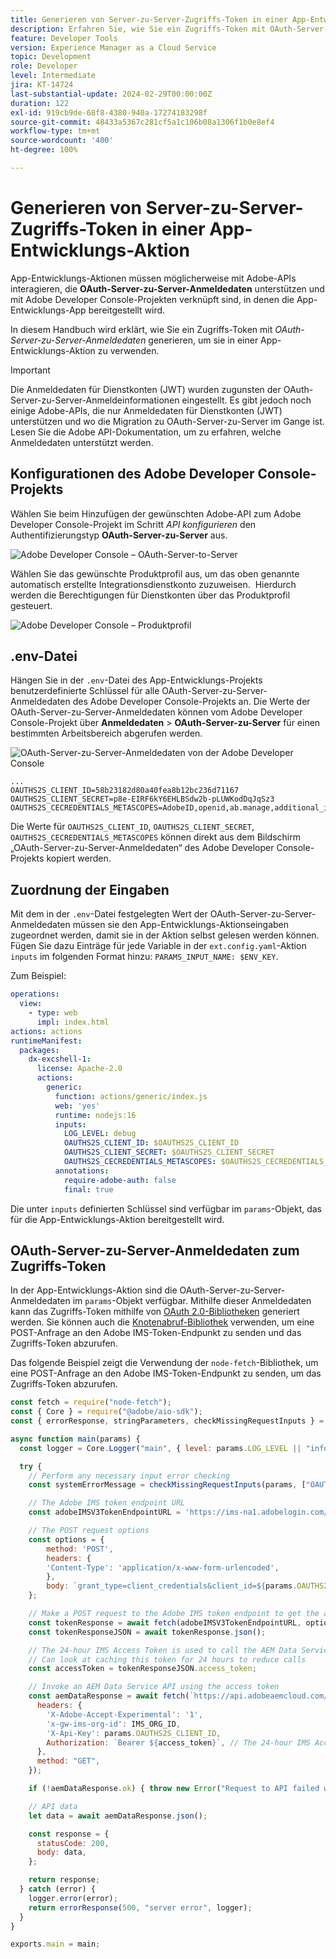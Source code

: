 ```yaml
---
title: Generieren von Server-zu-Server-Zugriffs-Token in einer App-Entwicklungs-Aktion
description: Erfahren Sie, wie Sie ein Zugriffs-Token mit OAuth-Server-zu-Server-Anmeldedaten generieren, um sie in einer App-Entwicklungs-Aktion zu verwenden.
feature: Developer Tools
version: Experience Manager as a Cloud Service
topic: Development
role: Developer
level: Intermediate
jira: KT-14724
last-substantial-update: 2024-02-29T00:00:00Z
duration: 122
exl-id: 919cb9de-68f8-4380-940a-17274183298f
source-git-commit: 48433a5367c281cf5a1c106b08a1306f1b0e8ef4
workflow-type: tm+mt
source-wordcount: '400'
ht-degree: 100%

---
```


# Generieren von Server-zu-Server-Zugriffs-Token in einer App-Entwicklungs-Aktion

App-Entwicklungs-Aktionen müssen möglicherweise mit Adobe-APIs interagieren, die **OAuth-Server-zu-Server-Anmeldedaten** unterstützen und mit Adobe Developer Console-Projekten verknüpft sind, in denen die App-Entwicklungs-App bereitgestellt wird.

In diesem Handbuch wird erklärt, wie Sie ein Zugriffs-Token mit _OAuth-Server-zu-Server-Anmeldedaten_ generieren, um sie in einer App-Entwicklungs-Aktion zu verwenden.

>[!IMPORTANT]
>
> Die Anmeldedaten für Dienstkonten (JWT) wurden zugunsten der OAuth-Server-zu-Server-Anmeldeinformationen eingestellt. Es gibt jedoch noch einige Adobe-APIs, die nur Anmeldedaten für Dienstkonten (JWT) unterstützen und wo die Migration zu OAuth-Server-zu-Server im Gange ist. Lesen Sie die Adobe API-Dokumentation, um zu erfahren, welche Anmeldedaten unterstützt werden.

## Konfigurationen des Adobe Developer Console-Projekts

Wählen Sie beim Hinzufügen der gewünschten Adobe-API zum Adobe Developer Console-Projekt im Schritt _API konfigurieren_ den Authentifizierungstyp **OAuth-Server-zu-Server** aus.

![Adobe Developer Console – OAuth-Server-to-Server](./assets/s2s-auth/oauth-server-to-server.png)

Wählen Sie das gewünschte Produktprofil aus, um das oben genannte automatisch erstellte Integrationsdienstkonto zuzuweisen.  Hierdurch werden die Berechtigungen für Dienstkonten über das Produktprofil gesteuert.

![Adobe Developer Console – Produktprofil](./assets/s2s-auth/select-product-profile.png)

## .env-Datei

Hängen Sie in der `.env`-Datei des App-Entwicklungs-Projekts benutzerdefinierte Schlüssel für alle OAuth-Server-zu-Server-Anmeldedaten des Adobe Developer Console-Projekts an. Die Werte der OAuth-Server-zu-Server-Anmeldedaten können vom Adobe Developer Console-Projekt über __Anmeldedaten__ > __OAuth-Server-zu-Server__ für einen bestimmten Arbeitsbereich abgerufen werden.

![OAuth-Server-zu-Server-Anmeldedaten von der Adobe Developer Console](./assets/s2s-auth/oauth-server-to-server-credentials.png)

```
...
OAUTHS2S_CLIENT_ID=58b23182d80a40fea8b12bc236d71167
OAUTHS2S_CLIENT_SECRET=p8e-EIRF6kY6EHLBSdw2b-pLUWKodDqJqSz3
OAUTHS2S_CECREDENTIALS_METASCOPES=AdobeID,openid,ab.manage,additional_info.projectedProductContext,read_organizations,read_profile,account_cluster.read
```

Die Werte für `OAUTHS2S_CLIENT_ID`, `OAUTHS2S_CLIENT_SECRET`, `OAUTHS2S_CECREDENTIALS_METASCOPES` können direkt aus dem Bildschirm „OAuth-Server-zu-Server-Anmeldedaten“ des Adobe Developer Console-Projekts kopiert werden.

## Zuordnung der Eingaben

Mit dem in der `.env`-Datei festgelegten Wert der OAuth-Server-zu-Server-Anmeldedaten müssen sie den App-Entwicklungs-Aktionseingaben zugeordnet werden, damit sie in der Aktion selbst gelesen werden können. Fügen Sie dazu Einträge für jede Variable in der `ext.config.yaml`-Aktion `inputs` im folgenden Format hinzu: `PARAMS_INPUT_NAME: $ENV_KEY`.

Zum Beispiel:

```yaml
operations:
  view:
    - type: web
      impl: index.html
actions: actions
runtimeManifest:
  packages:
    dx-excshell-1:
      license: Apache-2.0
      actions:
        generic:
          function: actions/generic/index.js
          web: 'yes'
          runtime: nodejs:16
          inputs:
            LOG_LEVEL: debug
            OAUTHS2S_CLIENT_ID: $OAUTHS2S_CLIENT_ID
            OAUTHS2S_CLIENT_SECRET: $OAUTHS2S_CLIENT_SECRET
            OAUTHS2S_CECREDENTIALS_METASCOPES: $OAUTHS2S_CECREDENTIALS_METASCOPES
          annotations:
            require-adobe-auth: false
            final: true
```

Die unter `inputs` definierten Schlüssel sind verfügbar im `params`-Objekt, das für die App-Entwicklungs-Aktion bereitgestellt wird.

## OAuth-Server-zu-Server-Anmeldedaten zum Zugriffs-Token

In der App-Entwicklungs-Aktion sind die OAuth-Server-zu-Server-Anmeldedaten im `params`-Objekt verfügbar. Mithilfe dieser Anmeldedaten kann das Zugriffs-Token mithilfe von [OAuth 2.0-Bibliotheken](https://oauth.net/code/) generiert werden. Sie können auch die [Knotenabruf-Bibliothek](https://www.npmjs.com/package/node-fetch) verwenden, um eine POST-Anfrage an den Adobe IMS-Token-Endpunkt zu senden und das Zugriffs-Token abzurufen.

Das folgende Beispiel zeigt die Verwendung der `node-fetch`-Bibliothek, um eine POST-Anfrage an den Adobe IMS-Token-Endpunkt zu senden, um das Zugriffs-Token abzurufen.

```javascript
const fetch = require("node-fetch");
const { Core } = require("@adobe/aio-sdk");
const { errorResponse, stringParameters, checkMissingRequestInputs } = require("../utils");

async function main(params) {
  const logger = Core.Logger("main", { level: params.LOG_LEVEL || "info" });

  try {
    // Perform any necessary input error checking
    const systemErrorMessage = checkMissingRequestInputs(params, ["OAUTHS2S_CLIENT_ID", "OAUTHS2S_CLIENT_SECRET", "OAUTHS2S_CECREDENTIALS_METASCOPES"], []);

    // The Adobe IMS token endpoint URL
    const adobeIMSV3TokenEndpointURL = 'https://ims-na1.adobelogin.com/ims/token/v3';

    // The POST request options
    const options = {
        method: 'POST',
        headers: {
        'Content-Type': 'application/x-www-form-urlencoded',
        },
        body: `grant_type=client_credentials&client_id=${params.OAUTHS2S_CLIENT_ID}&client_secret=${params.OAUTHS2S_CLIENT_SECRET}&scope=${params.OAUTHS2S_CECREDENTIALS_METASCOPES}`,
    };

    // Make a POST request to the Adobe IMS token endpoint to get the access token
    const tokenResponse = await fetch(adobeIMSV3TokenEndpointURL, options);
    const tokenResponseJSON = await tokenResponse.json();

    // The 24-hour IMS Access Token is used to call the AEM Data Service API
    // Can look at caching this token for 24 hours to reduce calls
    const accessToken = tokenResponseJSON.access_token;

    // Invoke an AEM Data Service API using the access token
    const aemDataResponse = await fetch(`https://api.adobeaemcloud.com/adobe/stats/statistics/contentRequestsQuota?imsOrgId=${IMS_ORG_ID}&current=true`, {
      headers: {
        'X-Adobe-Accept-Experimental': '1',
        'x-gw-ims-org-id': IMS_ORG_ID,
        'X-Api-Key': params.OAUTHS2S_CLIENT_ID,
        Authorization: `Bearer ${access_token}`, // The 24-hour IMS Access Token
      },
      method: "GET",
    });

    if (!aemDataResponse.ok) { throw new Error("Request to API failed with status code " + aemDataResponse.status);}

    // API data
    let data = await aemDataResponse.json();

    const response = {
      statusCode: 200,
      body: data,
    };

    return response;
  } catch (error) {
    logger.error(error);
    return errorResponse(500, "server error", logger);
  }
}

exports.main = main;
```
